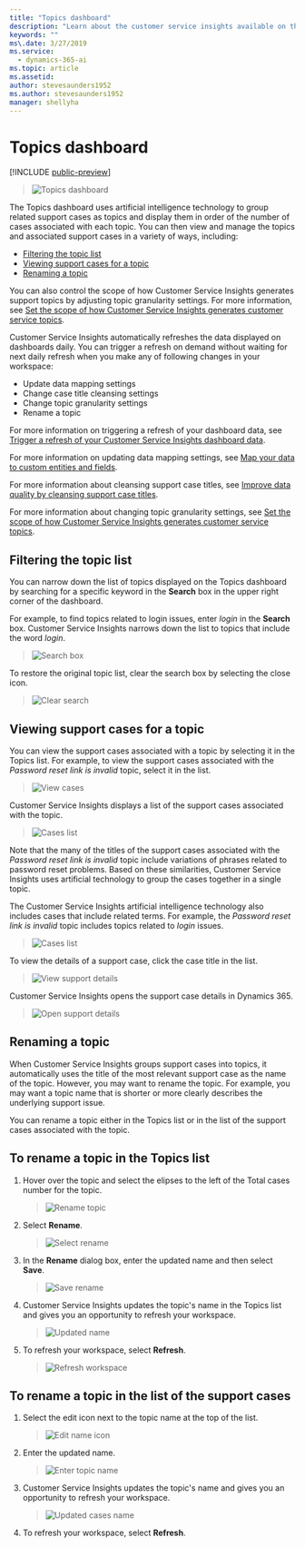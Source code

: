 ```yaml
---
title: "Topics dashboard"
description: "Learn about the customer service insights available on the Topics dashboard​."
keywords: ""
ms\.date: 3/27/2019
ms.service:
  - dynamics-365-ai
ms.topic: article
ms.assetid: 
author: stevesaunders1952
ms.author: stevesaunders1952
manager: shellyha
---
```


# Topics dashboard

[!INCLUDE [public-preview](../includes/public-preview.md)]

> ![Topics dashboard](media/topics-dash.png)

The Topics dashboard uses artificial intelligence technology to group related support cases as topics and display them in order of the number of cases associated with each topic. You can then view and manage the topics and associated support cases in a variety of ways, including:

* [Filtering the topic list](#filtering-the-topic-list)
* [Viewing support cases for a topic](#viewing-support-cases-for-a-topic)
* [Renaming a topic](#renaming-a-topic)

You can also control the scope of how Customer Service Insights generates support topics by adjusting topic granularity settings. For more information, see [Set the scope of how Customer Service Insights generates customer service topics](granularity.md).

Customer Service Insights automatically refreshes the data displayed on dashboards daily. You can trigger a refresh on demand without waiting for next daily refresh when you make any of following changes in your workspace:

* Update data mapping settings
* Change case title cleansing settings
* Change topic granularity settings
* Rename a topic

For more information on triggering a refresh of your dashboard data, see [Trigger a refresh of your Customer Service Insights dashboard data](trigger-refresh.md).

For more information on updating data mapping settings, see [Map your data to custom entities and fields](map-data.md).

For more information about cleansing support case titles, see [Improve data quality by cleansing support case titles](settings.md).

For more information about changing topic granularity settings, see [Set the scope of how Customer Service Insights generates customer service topics](granularity.md).

## Filtering the topic list

You can narrow down the list of topics displayed on the Topics dashboard by searching for a specific keyword in the **Search** box in the upper right corner of the dashboard.

For example, to find topics related to login issues, enter *login* in the **Search** box. Customer Service Insights narrows down the list to topics that include the word *login*.

> ![Search box](media/search-box.png)

To restore the original topic list, clear the search box by selecting the close icon.

> ![Clear search](media/clear-search.png)

## Viewing support cases for a topic

You can view the support cases associated with a topic by selecting it in the Topics list. For example, to view the support cases associated with the *Password reset link is invalid* topic, select it in the list.

> ![View cases](media/view-cases.png)

Customer Service Insights displays a list of the support cases associated with the topic.

> ![Cases list](media/cases-list.png)

Note that the many of the titles of the support cases associated with the *Password reset link is invalid* topic include variations of phrases related to password reset problems. Based on these similarities, Customer Service Insights uses artificial technology to group the cases together in a single topic.

The Customer Service Insights artificial intelligence technology also includes cases that include related terms. For example, the *Password reset link is invalid* topic includes topics related to *login* issues.

> ![Cases list](media/login-cases.png)

To view the details of a support case, click the case title in the list.

> ![View support details](media/view-support-details.png)

Customer Service Insights opens the support case details in Dynamics 365.

> ![Open support details](media/open-support-details.png)

## Renaming a topic

When Customer Service Insights groups support cases into topics, it automatically uses the title of the most relevant support case as the name of the topic. However, you may want to rename the topic. For example, you may want a topic name that is shorter or more clearly describes the underlying support issue.

You can rename a topic either in the Topics list or in the list of the support cases associated with the topic.

## To rename a topic in the Topics list

1. Hover over the topic and select the elipses to the left of the Total cases number for the topic.

   > ![Rename topic](media/rename-topic.png)

2. Select **Rename**.

   > ![Select rename](media/select-rename.png)

3. In the **Rename** dialog box, enter the updated name and then select **Save**.

   > ![Save rename](media/save-rename.png)

4. Customer Service Insights updates the topic's name in the Topics list and gives you an opportunity to refresh your workspace.

   > ![Updated name](media/updated-name.png)

5. To refresh your workspace, select **Refresh**.

   > ![Refresh workspace](media/refresh-workspace.png)

## To rename a topic in the list of the support cases

1. Select the edit icon next to the topic name at the top of the list.

   > ![Edit name icon](media/edit-name-icon.png)

2. Enter the updated name.

   > ![Enter topic name](media/enter-topic-name.png)

3. Customer Service Insights updates the topic's name and gives you an opportunity to refresh your workspace.

   > ![Updated cases name](media/updated-cases-name.png)

4. To refresh your workspace, select **Refresh**.

<!-- ## Fine-tuning the way cases are grouped into topics

You can fine-time the way Customer Service Insights artificial intelligence technology groups support cases into topics by rating the placement of cases within topics. By rating the placement, you can help the Customer Service Insights artificial intelligence learn and improve case grouping.

To rate the placement of a topic's support cases, select the topic in the Topics dashboard's Topics list to displays the list of cases associated with the topic. Then hover over the case title to display the **Thumbs up** and **Thumbs down** ratings icons.

> ![Ratings icons](media/ratings-icons.png)

Select the **Thumbs Up** icon to indicate the case has been placed correctly within the topic. Select the **Thumbs Down** icon to indicate the case was not placed correctly.

-->